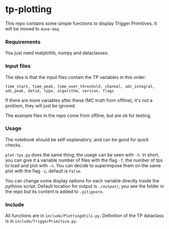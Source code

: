 # tp-plotting

This repo contains some simple functions to display Trigger Primitives.
It will be moved to `dune-daq`.

### Requirements

You just need matplotlib, numpy and dataclasses.

### Input files
The idea is that the input files contain the TP variables in this order:
```
time_start, time_peak, time_over_threshold, channel, adc_integral, adc_peak, detid, type, algorithm, version, flags
```
If there are more variables after these (MC truth from offline), it's not a problem, they will just be ignored.

The example files in the repo come from offline, but are ok for testing.

### Usage

The notebook should be self-explanatory, and can be good for quick checks.

`plot-tps.py` does the same thing; the usage can be seen with `-h`. 
In short, you can give it a variable number of files with the flag `-f`, the number of tps to load and plot with `-n`.
You can decide to superimpose them on the same plot with the flag `-s`, default is `False`.

You can change some display options for each variable directly inside the pythons script.
Default location for output is `./output/`, you see the folder in the repo but its content is added to `.gitignore`.


### Include

All functions are in `include/PlottingUtils.py`. 
Definition of the TP dataclass is in `include/TriggerPrimitive.py`.